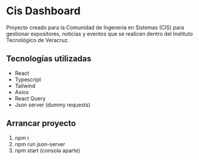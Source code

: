 # Cis Dashboard
Proyecto creado para la Comunidad de Ingenería en Sistemas (CIS) para gestionar expositores, noticias y eventos que se realicen dentro del Instituto Tecnológico de Veracruz.

## Tecnologías utilizadas
* React
* Typescript
* Tailwind
* Axios
* React Query
* Json server (dummy requests)

## Arrancar proyecto
1. npm i 
2. npm run json-server
3. npm start (consola aparte)
